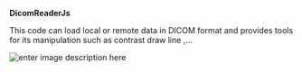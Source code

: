 **DicomReaderJs**

This code can load local or remote data in DICOM format and provides  tools for its manipulation such as contrast draw line ,...

![enter image description here](http://s7.picofile.com/file/8382028668/1.png)
